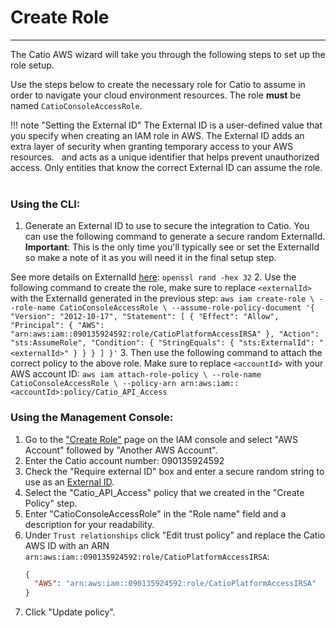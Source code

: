 # Create Role
-----------

The Catio AWS wizard will take you through the following steps to set up the role setup.

Use the steps below to create the necessary role for Catio to assume in order to navigate your cloud environment resources. The role **must** be named `CatioConsoleAccessRole`.

!!! note "Setting the External ID" 
    The External ID is a user-defined value that you specify when creating an IAM role in AWS. The External ID adds an extra layer of security when granting temporary access to your AWS resources.   and acts as a unique identifier that helps prevent unauthorized access. Only entities that know the correct External ID can assume the role.   


### Using the CLI:

1. Generate an External ID to use to secure the integration to Catio. You can use the following command to generate a secure random ExternalId.  
**Important**: This is the only time you'll typically see or set the ExternalId so make a note of it as you will need it in the final setup step. 

See more details on ExternalId [here](https://docs.aws.amazon.com/IAM/latest/UserGuide/id_roles_common-scenarios_third-party.html?icmpid=docs_iam_console#id_roles_third-party_external-id):
    ```
    openssl rand -hex 32
    ``` 
2. Use the following command to create the role, make sure to replace `<externalId>` with the ExternalId generated in the previous step:
    ```
    aws iam create-role \
      --role-name CatioConsoleAccessRole \
      --assume-role-policy-document '{ "Version": "2012-10-17", "Statement": [ { "Effect": "Allow", "Principal": { "AWS": "arn:aws:iam::090135924592:role/CatioPlatformAccessIRSA" }, "Action": "sts:AssumeRole", "Condition": { "StringEquals": { "sts:ExternalId": "<externalId>" } } } ] }'
    ```
3. Then use the following command to attach the correct policy to the above role. Make sure to replace `<accountId>` with your AWS account ID:
    ```
    aws iam attach-role-policy \
      --role-name CatioConsoleAccessRole \
      --policy-arn arn:aws:iam::<accountId>:policy/Catio_API_Access
    ```

### Using the Management Console:

1.  Go to the ["Create Role"](https://us-east-1.console.aws.amazon.com/iam/home?region=us-west-2#/roles/create) page on the IAM console and select "AWS Account" followed by "Another AWS Account".
2.  Enter the Catio account number: 090135924592
3.  Check the "Require external ID" box and enter a secure random string to use as an [External ID](https://docs.aws.amazon.com/IAM/latest/UserGuide/id_roles_common-scenarios_third-party.html?icmpid=docs_iam_console#id_roles_third-party_external-id).
4.  Select the "Catio_API_Access" policy that we created in the "Create Policy" step.
5.  Enter "CatioConsoleAccessRole" in the "Role name" field and a description for your readability.
6.  Under `Trust relationships` click "Edit trust policy" and replace the Catio AWS ID with an ARN `arn:aws:iam::090135924592:role/CatioPlatformAccessIRSA`:
    ```json
    {
      "AWS": "arn:aws:iam::090135924592:role/CatioPlatformAccessIRSA"
    }
    ```
7. Click "Update policy".